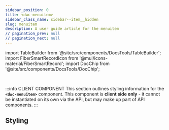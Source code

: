 ```yaml
---
sidebar_position: 0
title: <dwc-menuitem>
sidebar_class_name: sidebar--item__hidden
slug: menuitem
description: A user guide article for the menuitem
// pagination_prev: null
// pagination_next: null
---
```


import TableBuilder from '@site/src/components/DocsTools/TableBuilder';
import FiberSmartRecordIcon from '@mui/icons-material/FiberSmartRecord';
import DocChip from '@site/src/components/DocsTools/DocChip';

<DocChip chip='shadow' />

<br />

:::info CLIENT COMPONENT
This section outlines styling information for the **`<dwc-menuitem>`** component. This component is **client side only** - it cannot be instantiated on its own via the API, but may make up part of API components.
:::

## Styling

<TableBuilder name="dwc-menuitem" noFilter />

